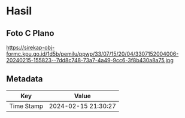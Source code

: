 # Hasil

## Foto C Plano

https://sirekap-obj-formc.kpu.go.id/1d5b/pemilu/ppwp/33/07/15/20/04/3307152004006-20240215-155823--7dd8c748-73a7-4a49-9cc6-3f8b430a8a75.jpg


## Metadata

| Key        | Value               |
| ---------- | ------------------- |
| Time Stamp | 2024-02-15 21:30:27 |



